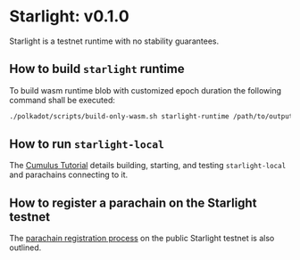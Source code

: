 # Starlight: v0.1.0

Starlight is a testnet runtime with no stability guarantees.

## How to build `starlight` runtime
To build wasm runtime blob with customized epoch duration the following command shall be executed:
```bash
./polkadot/scripts/build-only-wasm.sh starlight-runtime /path/to/output/directory/
```

## How to run `starlight-local`

The [Cumulus Tutorial](https://docs.substrate.io/tutorials/v3/cumulus/start-relay/) details building, starting, and
testing `starlight-local` and parachains connecting to it.

## How to register a parachain on the Starlight testnet

The [parachain registration process](https://docs.substrate.io/tutorials/v3/cumulus/starlight/) on the public Starlight
testnet is also outlined.
